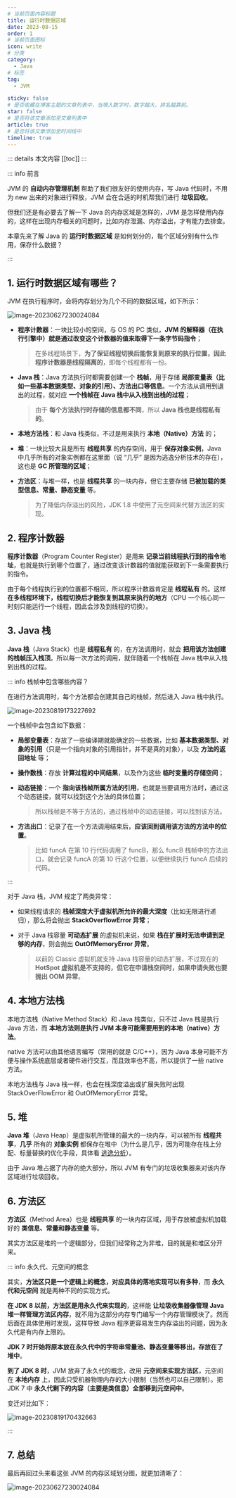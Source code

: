 ```yaml
---
# 当前页面内容标题
title: 运行时数据区域
date: 2023-08-15
order: 1
# 当前页面图标
icon: write
# 分类
category:
  - Java
# 标签
tag:
  - JVM

sticky: false
# 是否收藏在博客主题的文章列表中，当填入数字时，数字越大，排名越靠前。
star: false
# 是否将该文章添加至文章列表中
article: true
# 是否将该文章添加至时间线中
timeline: true
---
```

 

::: details 本文内容
[[toc]]
:::



::: info 前言

JVM 的 **自动内存管理机制** 帮助了我们很友好的使用内存，写 Java 代码时，不用为 new 出来的对象进行释放，JVM 会在合适的时机帮我们进行 **垃圾回收**。

但我们还是有必要去了解一下 Java 的内存区域是怎样的，JVM 是怎样使用内存的，这样在出现内存相关的问题时，比如内存泄漏、内存溢出，才有能力去排查。

本章先来了解 Java 的 **运行时数据区域** 是如何划分的，每个区域分别有什么作用，保存什么数据？

:::

## 1. 运行时数据区域有哪些？

JVM 在执行程序时，会将内存划分为几个不同的数据区域，如下所示：

![image-20230627230024084](https://run-notes.oss-cn-beijing.aliyuncs.com/notes/202306272300232.png)

- **程序计数器**：一块比较小的空间，与 OS 的 PC 类似，**JVM 的解释器（在执行引擎中）就是通过改变这个计数器的值来取得下一条字节码指令**；

  > 在多线程场景下，**为了保证线程切换后能恢复到原来的执行位置，因此程序计数器是线程隔离的**，即每个线程都有一份。

- **Java 栈**：Java 方法执行时都需要创建一个 **栈帧**，用于存储 **局部变量表（比如一些基本数据类型、对象的引用）、方法出口等信息**。一个方法从调用到退出的过程，就对应 **一个栈帧在 Java 栈中从入栈到出栈的过程**；

  > 由于 **每个方法执行时存储的信息都不同**，所以 **Java 栈也是线程私有的**。

- **本地方法栈**：和 Java 栈类似，不过是用来执行 **本地（Native）方法** 的；

- **堆**：一块比较大且是所有 **线程共享** 的内存空间，用于 **保存对象实例**，Java 中几乎所有的对象实例都在这里面（说 “几乎” 是因为逃逸分析技术的存在），这也是 **GC 所管理的区域**；

- **方法区**：与堆一样，也是 **线程共享** 的一块内存，但它主要存储 **已被加载的类型信息、常量、静态变量** 等。

  > 为了降低内存溢出的风险，JDK 1.8 中使用了元空间来代替方法区的实现。

## 2. 程序计数器

**程序计数器**（Program Counter Register）是用来 **记录当前线程执行到的指令地址**，也就是执行到哪个位置了，通过改变该计数器的值就能获取到下一条需要执行的指令。

由于每个线程执行到的位置都不相同，所以程序计数器肯定是 **线程私有** 的。这样 **在多线程环境下，线程切换后才能恢复到其原来执行的地方**（CPU 一个核心同一时刻只能运行一个线程，因此会涉及到线程的切换）。

## 3. Java 栈

**Java 栈**（Java Stack）也是 **线程私有** 的，在方法调用时，就会 **把用该方法创建的栈帧压入栈顶**。所以每一次方法的调用，就伴随着一个栈帧在 Java 栈中从入栈到出栈的过程。

::: info 栈帧中包含哪些内容？

在进行方法调用时，每个方法都会创建其自己的栈帧，然后进入 Java 栈中执行。

![image-20230819173227692](https://run-notes.oss-cn-beijing.aliyuncs.com/notes/202308191732462.png)

一个栈帧中会包含如下数据：

- **局部变量表**：存放了一些编译期就能确定的一些数据，比如 **基本数据类型、对象的引用**（只是一个指向对象的引用指针，并不是真的对象），以及 **方法的返回地址** 等；

- **操作数栈**：存放 **计算过程的中间结果**，以及作为这些 **临时变量的存储空间**；

- **动态链接**：一个 **指向该栈帧所属方法的引用**，也就是当要调用方法时，通过这个动态链接，就可以找到这个方法的具体位置；

  > 所以栈帧是不等于方法的，通过栈帧中的动态链接，可以找到该方法。

- **方法出口**：记录了在一个方法调用结束后，**应该回到调用该方法的方法中的位置**。

  > 比如 funcA 在第 10 行代码调用了 funcB，那么 funcB 栈帧中的方法出口，就会记录 funcA 的第 10 行这个位置，以便继续执行 funcA 后续的代码。

:::

对于 Java 栈，JVM 规定了两类异常：

- 如果线程请求的 **栈帧深度大于虚拟机所允许的最大深度**（比如无限进行递归），那么将会抛出 **StackOverflowError 异常**；

- 对于 Java 栈容量 **可动态扩展** 的虚拟机来说，如果 **栈在扩展时无法申请到足够的内存**，则会抛出 **OutOfMemoryError 异常**。

  > 以前的 Classic 虚拟机就支持 Java 栈容量的动态扩展，不过现在的 **HotSpot 虚拟机是不支持的，但它在申请栈空间时，如果申请失败也要抛出 OOM 异常**。

## 4. 本地方法栈

本地方法栈（Native Method Stack）和 Java 栈类似，只不过 Java 栈是执行 Java 方法，而 **本地方法则是执行 JVM 本身可能需要用到的本地（native）方法**。

native 方法可以由其他语言编写（常用的就是 C/C++），因为 Java 本身可能不方便与操作系统底层或者硬件进行交互，而且效率也不高，所以提供了一些 native 方法。

本地方法栈与 Java 栈一样，也会在栈深度溢出或扩展失败时出现 StackOverFlowError 和 OutOfMemoryError 异常。

## 5. 堆

**Java 堆**（Java Heap）是虚拟机所管理的最大的一块内存，可以被所有 **线程共享**，**几乎** 所有的 **对象实例** 都保存在堆中（为什么是几乎，因为可能存在栈上分配、标量替换的优化手段，具体看 [逃逸分析](https://aruni.me/studynotes/java/jvm/compile_and_optimize/%E9%80%83%E9%80%B8%E5%88%86%E6%9E%90.html)）。

由于 Java 堆占据了内存的绝大部分，所以 JVM 有专门的垃圾收集器来对该内存区域进行垃圾回收。

## 6. 方法区

**方法区**（Method Area）也是 **线程共享** 的一块内存区域，用于存放被虚拟机加载好的 **类信息、常量和静态变量** 等。

其实方法区是堆的一个逻辑部分，但我们经常称之为非堆，目的就是和堆区分开来。

::: info 永久代、元空间的概念

其实，**方法区只是一个逻辑上的概念，对应具体的落地实现可以有多种**，而 **永久代和元空间** 就是两种不同的实现方式。

**在 JDK 8 以前，方法区是用永久代来实现的**，这样能 **让垃圾收集器像管理 Java 堆一样管理方法区内存**，就不用为这部分内存专门编写一个内存管理模块了。然而后面在具体使用时发现，这样导致 Java 程序更容易发生内存溢出的问题，因为永久代是有内存上限的。

**JDK 7 时开始将原本放在永久代中的字符串常量池、静态变量等移出，存放在了堆中**。

**到了 JDK 8 时**，JVM 放弃了永久代的概念，改用 **元空间来实现方法区**，元空间在 **本地内存** 上，因此只受机器物理内存的大小限制（当然也可以自己限制）。把 JDK 7 中 **永久代剩下的内容（主要是类信息）全部移到元空间中**。

变迁对比如下：

![image-20230819170432663](https://run-notes.oss-cn-beijing.aliyuncs.com/notes/202308191704955.png)

:::

## 7. 总结

最后再回过头来看这张 JVM 的内存区域划分图，就更加清晰了：

![image-20230627230024084](https://run-notes.oss-cn-beijing.aliyuncs.com/notes/202306272300232.png)





